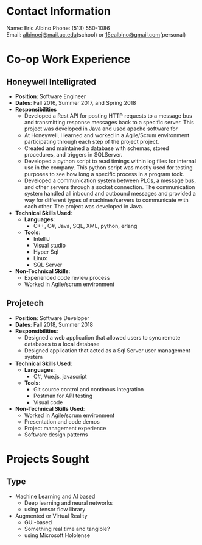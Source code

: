 # **Contact Information** #
Name: Eric Albino
Phone: (513) 550-1086  
Email: albinoej@mail.uc.edu(school) or 15ealbino@gmail.com(personal) 

# **Co-op Work Experience** #
## **Honeywell Intelligrated**  ##
* **Position**: Software Engineer
* **Dates**: Fall 2016, Summer 2017, and Spring 2018
* **Responsibilities**
    * Developed a Rest API for posting HTTP requests to a message bus and transmitting response messages back to a specific server. This project was developed in Java and used apache software for
    *	At Honeywell, I learned and worked in a Agile/Scrum environment participating through each step of the project project. 
    *	Created and maintained a database with schemas, stored procedures, and triggers in SQLServer. 
    *	Developed a python script to read timings within log files for internal use in the company. This python script was mostly used for testing purposes to see how long a specific process in a program took.
    *	Developed a communication system between PLCs, a message bus, and other servers through a socket connection. The communication system handled all inbound and outbound messages and provided a way for different types of machines/servers to communicate with each other. The project was developed in Java.
* **Technical Skills Used**:
    * **Languages**:
        * C++, C#, Java, SQL, XML, python, erlang
    * **Tools**:
        * IntelliJ
        * Visual studio
        * Hyper Sql
        * Linux
        * SQL Server
* **Non-Technical Skills**:
    * Experienced code review process
    * Worked in Agile/scrum environment

## **Projetech** ##
* **Position**: Software Developer  
* **Dates**: Fall 2018, Summer 2018
* **Responsibilities**:
    * Designed a web application that allowed users to sync remote databases to a local database
    * Designed application that acted as a Sql Server user management system
* **Technical Skills Used**:
    * **Languages**:
        * C#, Vue.js, javascript
    * **Tools**: 
        * Git source control and continous integration
        * Postman for API testing
        * Visual code
* **Non-Technical Skills Used**:
    * Worked in Agile/scrum environment
    * Presentation and code demos
    * Project management experience
    * Software design patterns

# **Projects Sought** #
## **Type** ##
* Machine Learning and AI based
    * Deep learning and neural networks
    * using tensor flow library
* Augmented or Virtual Reality
    * GUI-based
    * Something real time and tangible?
    * using Microsoft Hololense
